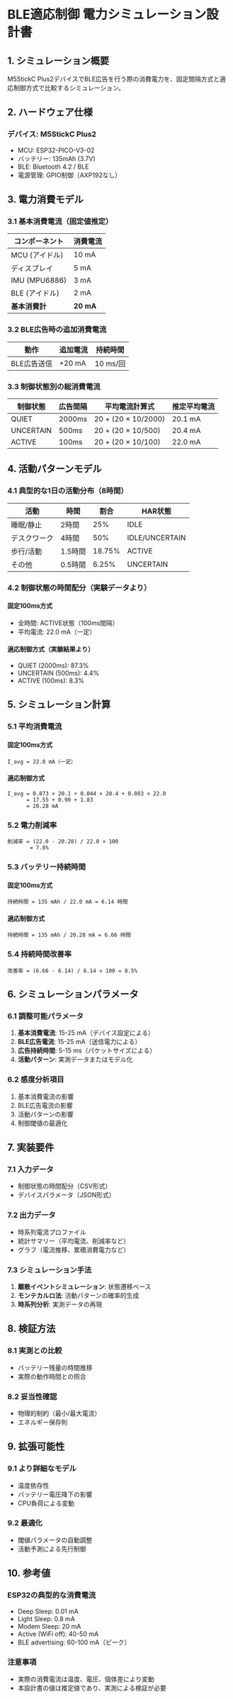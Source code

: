 # BLE適応制御 電力シミュレーション設計書

## 1. シミュレーション概要

M5StickC Plus2デバイスでBLE広告を行う際の消費電力を、固定間隔方式と適応制御方式で比較するシミュレーション。

## 2. ハードウェア仕様

### デバイス: M5StickC Plus2
- MCU: ESP32-PICO-V3-02
- バッテリー: 135mAh (3.7V)
- BLE: Bluetooth 4.2 / BLE
- 電源管理: GPIO制御（AXP192なし）

## 3. 電力消費モデル

### 3.1 基本消費電流（固定値推定）

| コンポーネント | 消費電流 |
|--------------|---------|
| MCU (アイドル) | 10 mA |
| ディスプレイ | 5 mA |
| IMU (MPU6886) | 3 mA |
| BLE (アイドル) | 2 mA |
| **基本消費計** | **20 mA** |

### 3.2 BLE広告時の追加消費電流

| 動作 | 追加電流 | 持続時間 |
|------|---------|---------|
| BLE広告送信 | +20 mA | 10 ms/回 |

### 3.3 制御状態別の総消費電流

| 制御状態 | 広告間隔 | 平均電流計算式 | 推定平均電流 |
|---------|---------|--------------|------------|
| QUIET | 2000ms | 20 + (20 × 10/2000) | 20.1 mA |
| UNCERTAIN | 500ms | 20 + (20 × 10/500) | 20.4 mA |
| ACTIVE | 100ms | 20 + (20 × 10/100) | 22.0 mA |

## 4. 活動パターンモデル

### 4.1 典型的な1日の活動分布（8時間）

| 活動 | 時間 | 割合 | HAR状態 |
|------|-----|------|--------|
| 睡眠/静止 | 2時間 | 25% | IDLE |
| デスクワーク | 4時間 | 50% | IDLE/UNCERTAIN |
| 歩行/活動 | 1.5時間 | 18.75% | ACTIVE |
| その他 | 0.5時間 | 6.25% | UNCERTAIN |

### 4.2 制御状態の時間配分（実験データより）

#### 固定100ms方式
- 全時間: ACTIVE状態（100ms間隔）
- 平均電流: 22.0 mA（一定）

#### 適応制御方式（実験結果より）
- QUIET (2000ms): 87.3%
- UNCERTAIN (500ms): 4.4%
- ACTIVE (100ms): 8.3%

## 5. シミュレーション計算

### 5.1 平均消費電流

#### 固定100ms方式
```
I_avg = 22.0 mA（一定）
```

#### 適応制御方式
```
I_avg = 0.873 × 20.1 + 0.044 × 20.4 + 0.083 × 22.0
      = 17.55 + 0.90 + 1.83
      = 20.28 mA
```

### 5.2 電力削減率
```
削減率 = (22.0 - 20.28) / 22.0 × 100
       = 7.8%
```

### 5.3 バッテリー持続時間

#### 固定100ms方式
```
持続時間 = 135 mAh / 22.0 mA = 6.14 時間
```

#### 適応制御方式
```
持続時間 = 135 mAh / 20.28 mA = 6.66 時間
```

### 5.4 持続時間改善率
```
改善率 = (6.66 - 6.14) / 6.14 × 100 = 8.5%
```

## 6. シミュレーションパラメータ

### 6.1 調整可能パラメータ
1. **基本消費電流**: 15-25 mA（デバイス設定による）
2. **BLE広告電流**: 15-25 mA（送信電力による）
3. **広告持続時間**: 5-15 ms（パケットサイズによる）
4. **活動パターン**: 実測データまたはモデル化

### 6.2 感度分析項目
1. 基本消費電流の影響
2. BLE広告電流の影響
3. 活動パターンの影響
4. 制御閾値の最適化

## 7. 実装要件

### 7.1 入力データ
- 制御状態の時間配分（CSV形式）
- デバイスパラメータ（JSON形式）

### 7.2 出力データ
- 時系列電流プロファイル
- 統計サマリー（平均電流、削減率など）
- グラフ（電流推移、累積消費電力など）

### 7.3 シミュレーション手法
1. **離散イベントシミュレーション**: 状態遷移ベース
2. **モンテカルロ法**: 活動パターンの確率的生成
3. **時系列分析**: 実測データの再現

## 8. 検証方法

### 8.1 実測との比較
- バッテリー残量の時間推移
- 実際の動作時間との照合

### 8.2 妥当性確認
- 物理的制約（最小/最大電流）
- エネルギー保存則

## 9. 拡張可能性

### 9.1 より詳細なモデル
- 温度依存性
- バッテリー電圧降下の影響
- CPU負荷による変動

### 9.2 最適化
- 閾値パラメータの自動調整
- 活動予測による先行制御

## 10. 参考値

### ESP32の典型的な消費電流
- Deep Sleep: 0.01 mA
- Light Sleep: 0.8 mA
- Modem Sleep: 20 mA
- Active (WiFi off): 40-50 mA
- BLE advertising: 60-100 mA（ピーク）

### 注意事項
- 実際の消費電流は温度、電圧、個体差により変動
- 本設計書の値は推定値であり、実測による検証が必要